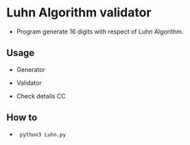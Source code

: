 # Luhn Algorithm validator

* Program generate 16 digits with respect of Luhn Algorithm. 


## Usage


* Generator     

* Validator 

* Check details CC


## How to 

* <code> python3 Luhn.py </code>


